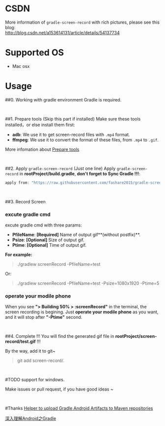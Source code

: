 # CSDN
More information of `gradle-screen-record` with rich pictures, please see this blog:  
http://blog.csdn.net/a153614131/article/details/54137734
<br/>

# Supported OS
- Mac osx


# Usage
##0. Working with gradle environment
Gradle is required.

<br/>

##1. Prepare tools (Skip this part if installed)
Make sure these tools installed，or else install them first: 

 - **adb**:   We use it to get screen-record files with `.mp4` format.
 - **ffmpeg**:   We use it to convert the format of these files, from `.mp4` to `.gif`.

More infomation about [Prepare tools](./prepare-tools.MD)

<br/>

##2. Apply `gradle-screen-record` (Just one line)
Apply `gradle-screen-record` in **rootProject/build.gradle**,
**don't forget to Sync Gradle !!!**:
```groovy
apply from: "https://raw.githubusercontent.com/fashare2015/gradle-screen-record/master/screen-record.gradle"
```
<br/>

##3. Record Screen
### excute gradle cmd
excute gradle cmd with three params:

 - **PfileName**: **[Required]** Name of output gif**(without postfix)**.
 - **Psize**: **[Optional]** Size of output gif.
 - **Ptime**: **[Optional]** Time of output gif.

**For example:**
>./gradlew screenRecord -PfileName=test

Or:
>./gradlew screenRecord -PfileName=test -Psize=1080x1920 -Ptime=5

### operate your modile phone
When you see **"> Building 50% > :screenRecord"** in the terminal, the screen recording is begining.
Just **operate your modile phone** as you want, and it will stop after **"-Ptime"** second.

<br/>

##4. Complete !!!
You will find the generated gif file in **rootProject/screen-record/test.gif** !!!

By the way, add it to git~
>git add screen-record/.

<br/>

#TODO
support for windows.

Make issues or pull request, if you have good ideas ~

<br/>

#Thanks
[Helper to upload Gradle Android Artifacts to Maven repositories](https://github.com/chrisbanes/gradle-mvn-push)

[深入理解Android之Gradle](http://www.jcodecraeer.com/a/anzhuokaifa/Android_Studio/2015/0911/3443.html)




